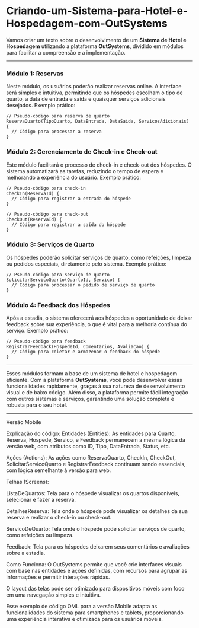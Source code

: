 # Criando-um-Sistema-para-Hotel-e-Hospedagem-com-OutSystems

Vamos criar um texto sobre o desenvolvimento de um **Sistema de Hotel e Hospedagem** utilizando a plataforma **OutSystems**, dividido em módulos para facilitar a compreensão e a implementação.

---

### Módulo 1: Reservas
Neste módulo, os usuários poderão realizar reservas online. A interface será simples e intuitiva, permitindo que os hóspedes escolham o tipo de quarto, a data de entrada e saída e quaisquer serviços adicionais desejados. Exemplo prático:

```outsystems
// Pseudo-código para reserva de quarto
ReservaQuarto(TipoQuarto, DataEntrada, DataSaida, ServicosAdicionais) {
  // Código para processar a reserva
}
```

### Módulo 2: Gerenciamento de Check-in e Check-out
Este módulo facilitará o processo de check-in e check-out dos hóspedes. O sistema automatizará as tarefas, reduzindo o tempo de espera e melhorando a experiência do usuário. Exemplo prático:

```outsystems
// Pseudo-código para check-in
CheckIn(ReservaId) {
  // Código para registrar a entrada do hóspede
}

// Pseudo-código para check-out
CheckOut(ReservaId) {
  // Código para registrar a saída do hóspede
}
```

### Módulo 3: Serviços de Quarto
Os hóspedes poderão solicitar serviços de quarto, como refeições, limpeza ou pedidos especiais, diretamente pelo sistema. Exemplo prático:

```outsystems
// Pseudo-código para serviço de quarto
SolicitarServicoQuarto(QuartoId, Servico) {
  // Código para processar o pedido de serviço de quarto
}
```

### Módulo 4: Feedback dos Hóspedes
Após a estadia, o sistema oferecerá aos hóspedes a oportunidade de deixar feedback sobre sua experiência, o que é vital para a melhoria contínua do serviço. Exemplo prático:

```outsystems
// Pseudo-código para feedback
RegistrarFeedback(HospedeId, Comentarios, Avaliacao) {
  // Código para coletar e armazenar o feedback do hóspede
}
```

---

Esses módulos formam a base de um sistema de hotel e hospedagem eficiente. Com a plataforma **OutSystems**, você pode desenvolver essas funcionalidades rapidamente, graças à sua natureza de desenvolvimento visual e de baixo código. Além disso, a plataforma permite fácil integração com outros sistemas e serviços, garantindo uma solução completa e robusta para o seu hotel.

---

Versão Mobile

Explicação do código:
Entidades (Entities): As entidades para Quarto, Reserva, Hospede, Servico, e Feedback permanecem a mesma lógica da versão web, com atributos como ID, Tipo, DataEntrada, Status, etc.

Ações (Actions): As ações como ReservaQuarto, CheckIn, CheckOut, SolicitarServicoQuarto e RegistrarFeedback continuam sendo essenciais, com lógica semelhante à versão para web.

Telhas (Screens):

ListaDeQuartos: Tela para o hóspede visualizar os quartos disponíveis, selecionar e fazer a reserva.

DetalhesReserva: Tela onde o hóspede pode visualizar os detalhes da sua reserva e realizar o check-in ou check-out.

ServicoDeQuarto: Tela onde o hóspede pode solicitar serviços de quarto, como refeições ou limpeza.

Feedback: Tela para os hóspedes deixarem seus comentários e avaliações sobre a estadia.

Como Funciona:
O OutSystems permite que você crie interfaces visuais com base nas entidades e ações definidas, com recursos para agrupar as informações e permitir interações rápidas.

O layout das telas pode ser otimizado para dispositivos móveis com foco em uma navegação simples e intuitiva.

Esse exemplo de código OML para a versão Mobile adapta as funcionalidades do sistema para smartphones e tablets, proporcionando uma experiência interativa e otimizada para os usuários móveis.